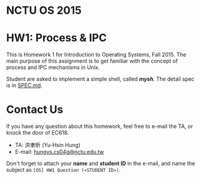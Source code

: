 NCTU OS 2015
============

# HW1: Process & IPC

This is Homework 1 for Introduction to Operating Systems, Fall 2015. The main purpose of this assignment is to get familiar with the concept of process and IPC mechanisms in Unix.

Student are asked to implement a simple shell, called ***mysh***. The detail spec is in [SPEC.md](https://github.com/hungys/NCTU_OS_2015_HW2/blob/master/SPEC.md).

# Contact Us

If you have any question about this homework, feel free to e-mail the TA, or knock the door of EC618.

- TA: 洪聿昕 (Yu-Hsin Hung)
- E-mail: [hungys.cs04g@nctu.edu.tw](mailto:hungys.cs04g@nctu.edu.tw)

Don't forget to attach your **name** and **student ID** in the e-mail, and name the subject as `[OS] HW1 Question (<STUDENT ID>)`.
